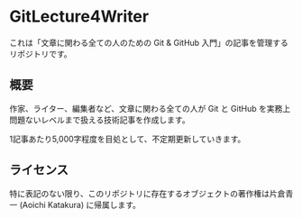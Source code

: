 # GitLecture4Writer

これは「文章に関わる全ての人のための Git & GitHub 入門」の記事を管理するリポジトリです。

## 概要

作家、ライター、編集者など、文章に関わる全ての人が Git と GitHub を実務上問題ないレベルまで扱える技術記事を作成します。

1記事あたり5,000字程度を目処として、不定期更新していきます。

## ライセンス

特に表記のない限り、このリポジトリに存在するオブジェクトの著作権は片倉青一 (Aoichi Katakura) に帰属します。
